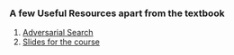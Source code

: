 ### A few Useful Resources apart from the textbook

1. [Adversarial Search](https://youtu.be/STjW3eH0Cik)
2. [Slides for the course](https://people.eecs.berkeley.edu/~russell/slides/)
